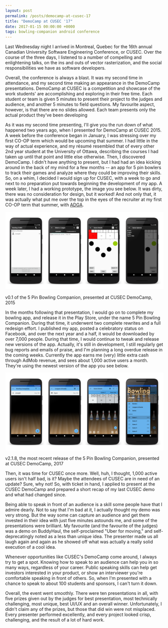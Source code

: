 ```yaml
---
layout: post
permalink: /posts/democamp-at-cusec-17
title: "DemoCamp at CUSEC '17"
date: 2017-01-15 00:00:00 +0000
tags: bowling-companion android conference
---
```


Last Wednesday night I arrived in Montreal, Quebec for the 16th annual Canadian University Software Engineering Conference, or CUSEC. Over the course of the three days, I listened to a number of compelling and enlightening talks, on the ins and outs of vector rasterization, and the social responsibilities we have as software developers.

Overall, the conference is always a blast. It was my second time in attendance, and my second time making an appearance in the DemoCamp presentations. DemoCamp at CUSEC is a competition and showcase of the work students' are accomplishing and exploring in their free time. Each student or team is given 5 minutes to present their project to the judges and audience, and another 5 minutes to field questions. My favourite aspect, however, is that there are no slides allowed. Each team presents only the actual product they've been developing

As it was my second time presenting, I'll give you the run down of what happened two years ago, when I presented for DemoCamp at CUSEC 2015. A week before the conference began in January, I was stressing over my first CO-OP term which would be upcoming that summer. I had little in the way of actual experience, and my résumé resembled that of every other 2nd year student at the University of Ottawa, describing the courses I had taken up until that point and little else otherwise. Then, I discovered DemoCamp. I didn't have anything to present, but I had had an idea kicking around in the back of my mind for a few months -- an app for 5 pin bowlers to track their games and analyze where they could be improving their skills. So, on a whim, I decided I would sign up for CUSEC, with a week to go and next to no preparation put towards beginning the development of my app. A week later, I had a working prototype, the image you see below. It was dirty, there was no consideration for design, but it worked! And not only that, it was actually what put me over the top in the eyes of the recruiter at my first CO-OP term that summer, with [ADGA](https://www.adga.ca).

![v0.1 of the 5 Pin Bowling Companion, presented at CUSEC DemoCamp, 2015](/assets/posts/democamp-at-cusec-17-original.png)

<figcaption>v0.1 of the 5 Pin Bowling Companion, presented at CUSEC DemoCamp, 2015</figcaption>

In the months following that presentation, I would go on to complete my bowling app, and release it in the Play Store, under the name 5 Pin Bowling Companion. During that time, it underwent two complete rewrites and a full redesign effort. I published my app, posted a celebratory status on Facebook, and over the next year and a half, it would be downloaded by over 7,000 people. During that time, I would continue to tweak and release new versions of the app. Actually, it's still in development, I still regularly get bug reports and emails of praise, and I'm planning a long overdue release in the coming weeks. Currently the app earns me (very) little extra cash through AdMob revenue, and sees about 1,000 active users a month. They're using the newest version of the app you see below.

![v2.1.8, the most recent release of the 5 Pin Bowling Companion, presented at CUSEC DemoCamp, 2017](/assets/posts/democamp-at-cusec-17-updated.png)

<figcaption>v2.1.8, the most recent release of the 5 Pin Bowling Companion, presented at CUSEC DemoCamp, 2017</figcaption>

Then, it was time for CUSEC once more. Well, huh, I thought, 1,000 active users isn't half bad, is it? Maybe the attendees of CUSEC are in need of an update? Sure, why not! So, with ticket in hand, I applied to present at the CUSEC DemoCamp and prepared a short recap of my last CUSEC demo and what had changed since.

Being able to speak in front of an audience is a skill some people have that I admire dearly. Not to say that I'm bad at it, I actually thought my demo was very strong. But the way some can capture an audience and get them invested in their idea with just five minutes astounds me, and some of the presentations were brilliant. My favourite (and the favourite of the judges) was a demo on BuddyHaul, the self-proclaimed "Uber for moving," and self-deprecatingly noted as a less than unique idea. The presenter made us all laugh again and again as he showed off what was actually a really solid execution of a cool idea.

Whenever opportunities like CUSEC's DemoCamp come around, I always try to get a spot. Knowing how to speak to an audience can help you in so many ways, regardless of your career. Public speaking skills can help get investors interested in your product, or show an interviewer you're comfortable speaking in front of others. So, when I'm presented with a chance to speak to about 100 students and sponsors, I can't turn it down.

Overall, the event went smoothly. There were ten presentations in all, with five prizes given out by the judges for best presentation, most technically challenging, most unique, best UI/UX and an overall winner. Unfortunately, I didn't claim any of the prizes, but those that did win were not misplaced. Every presenter performed excellently, and every project looked crisp, challenging, and the result of a lot of hard work.
